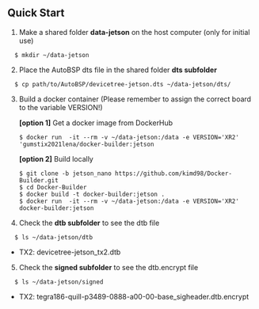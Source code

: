 ## Quick Start 
1. Make a shared folder **data-jetson** on the host computer (only for initial use)
```
  $ mkdir ~/data-jetson
```
2. Place the AutoBSP dts file in the shared folder **dts subfolder**
```
  $ cp path/to/AutoBSP/devicetree-jetson.dts ~/data-jetson/dts/
```
3. Build a docker container (Please remember to assign the correct board to the variable VERSION!)

   **[option 1]** Get a docker image from DockerHub
    ```
    $ docker run  -it --rm -v ~/data-jetson:/data -e VERSION='XR2' 'gumstix2021lena/docker-builder:jetson 
    ```

   **[option 2]** Build locally
    ```
    $ git clone -b jetson_nano https://github.com/kimd98/Docker-Builder.git
    $ cd Docker-Builder
    $ docker build -t docker-builder:jetson .
    $ docker run  -it --rm -v ~/data-jetson:/data -e VERSION='XR2' docker-builder:jetson
    ```

4. Check the **dtb subfolder** to see the dtb file
```
  $ ls ~/data-jetson/dtb
```
   - TX2: devicetree-jetson_tx2.dtb

5. Check the **signed subfolder** to see the dtb.encrypt file
```
  $ ls ~/data-jetson/signed
```
   - TX2: tegra186-quill-p3489-0888-a00-00-base_sigheader.dtb.encrypt
